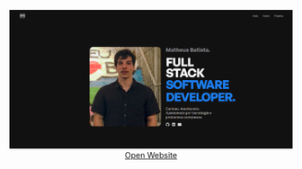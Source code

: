 <p align="center">
	<img src="./personal-website-screenshot.png" alt="page-screen-shot" />
	<a href="https://matheusb.me">Open Website</a>
</p>
